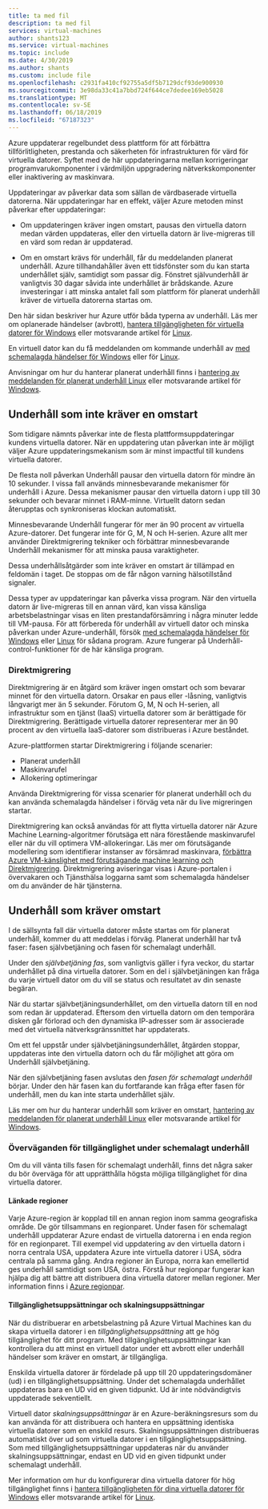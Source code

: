 ```yaml
---
title: ta med fil
description: ta med fil
services: virtual-machines
author: shants123
ms.service: virtual-machines
ms.topic: include
ms.date: 4/30/2019
ms.author: shants
ms.custom: include file
ms.openlocfilehash: c2931fa410cf92755a5df5b7129dcf93de900930
ms.sourcegitcommit: 3e98da33c41a7bbd724f644ce7dedee169eb5028
ms.translationtype: MT
ms.contentlocale: sv-SE
ms.lasthandoff: 06/18/2019
ms.locfileid: "67187323"
---
```

Azure uppdaterar regelbundet dess plattform för att förbättra tillförlitligheten, prestanda och säkerheten för infrastrukturen för värd för virtuella datorer. Syftet med de här uppdateringarna mellan korrigeringar programvarukomponenter i värdmiljön uppgradering nätverkskomponenter eller inaktivering av maskinvara. 

Uppdateringar av påverkar data som sällan de värdbaserade virtuella datorerna. När uppdateringar har en effekt, väljer Azure metoden minst påverkar efter uppdateringar:

- Om uppdateringen kräver ingen omstart, pausas den virtuella datorn medan värden uppdateras, eller den virtuella datorn är live-migreras till en värd som redan är uppdaterad.

- Om en omstart krävs för underhåll, får du meddelanden planerat underhåll. Azure tillhandahåller även ett tidsfönster som du kan starta underhållet själv, samtidigt som passar dig. Fönstret självunderhåll är vanligtvis 30 dagar såvida inte underhållet är brådskande. Azure investeringar i att minska antalet fall som plattform för planerat underhåll kräver de virtuella datorerna startas om. 

Den här sidan beskriver hur Azure utför båda typerna av underhåll. Läs mer om oplanerade händelser (avbrott), [hantera tillgängligheten för virtuella datorer för Windows](../articles/virtual-machines/windows/manage-availability.md) eller motsvarande artikel för [Linux](../articles/virtual-machines/linux/manage-availability.md).

En virtuell dator kan du få meddelanden om kommande underhåll av [med schemalagda händelser för Windows](../articles/virtual-machines/windows/scheduled-events.md) eller för [Linux](../articles/virtual-machines/linux/scheduled-events.md).

Anvisningar om hur du hanterar planerat underhåll finns i [hantering av meddelanden för planerat underhåll Linux](../articles/virtual-machines/linux/maintenance-notifications.md) eller motsvarande artikel för [Windows](../articles/virtual-machines/windows/maintenance-notifications.md).

## <a name="maintenance-that-doesnt-require-a-reboot"></a>Underhåll som inte kräver en omstart

Som tidigare nämnts påverkar inte de flesta plattformsuppdateringar kundens virtuella datorer. När en uppdatering utan påverkan inte är möjligt väljer Azure uppdateringsmekanism som är minst impactful till kundens virtuella datorer. 

De flesta noll påverkan Underhåll pausar den virtuella datorn för mindre än 10 sekunder. I vissa fall används minnesbevarande mekanismer för underhåll i Azure. Dessa mekanismer pausar den virtuella datorn i upp till 30 sekunder och bevarar minnet i RAM-minne. Virtuellt datorn sedan återupptas och synkroniseras klockan automatiskt. 

Minnesbevarande Underhåll fungerar för mer än 90 procent av virtuella Azure-datorer. Det fungerar inte för G, M, N och H-serien. Azure allt mer använder Direktmigrering tekniker och förbättrar minnesbevarande Underhåll mekanismer för att minska pausa varaktigheter.  

Dessa underhållsåtgärder som inte kräver en omstart är tillämpad en feldomän i taget. De stoppas om de får någon varning hälsotillstånd signaler. 

Dessa typer av uppdateringar kan påverka vissa program. När den virtuella datorn är live-migreras till en annan värd, kan vissa känsliga arbetsbelastningar visas en liten prestandaförsämring i några minuter ledde till VM-pausa. För att förbereda för underhåll av virtuell dator och minska påverkan under Azure-underhåll, försök [med schemalagda händelser för Windows](../articles/virtual-machines/windows/scheduled-events.md) eller [Linux](../articles/virtual-machines/linux/scheduled-events.md) för sådana program. Azure fungerar på Underhåll-control-funktioner för de här känsliga program. 

### <a name="live-migration"></a>Direktmigrering

Direktmigrering är en åtgärd som kräver ingen omstart och som bevarar minnet för den virtuella datorn. Orsakar en paus eller -låsning, vanligtvis långvarigt mer än 5 sekunder. Förutom G, M, N och H-serien, all infrastruktur som en tjänst (IaaS) virtuella datorer som är berättigade för Direktmigrering. Berättigade virtuella datorer representerar mer än 90 procent av den virtuella IaaS-datorer som distribueras i Azure beståndet. 

Azure-plattformen startar Direktmigrering i följande scenarier:
- Planerat underhåll
- Maskinvarufel
- Allokering optimeringar

Använda Direktmigrering för vissa scenarier för planerat underhåll och du kan använda schemalagda händelser i förväg veta när du live migreringen startar.

Direktmigrering kan också användas för att flytta virtuella datorer när Azure Machine Learning-algoritmer förutsäga ett nära förestående maskinvarufel eller när du vill optimera VM-allokeringar. Läs mer om förutsägande modellering som identifierar instanser av försämrad maskinvara, [förbättra Azure VM-känslighet med förutsägande machine learning och Direktmigrering](https://azure.microsoft.com/blog/improving-azure-virtual-machine-resiliency-with-predictive-ml-and-live-migration/?WT.mc_id=thomasmaurer-blog-thmaure). Direktmigrering aviseringar visas i Azure-portalen i övervakaren och Tjänsthälsa loggarna samt som schemalagda händelser om du använder de här tjänsterna.

## <a name="maintenance-that-requires-a-reboot"></a>Underhåll som kräver omstart

I de sällsynta fall där virtuella datorer måste startas om för planerat underhåll, kommer du att meddelas i förväg. Planerat underhåll har två faser: fasen självbetjäning och fasen för schemalagt underhåll.

Under den *självbetjäning fas*, som vanligtvis gäller i fyra veckor, du startar underhållet på dina virtuella datorer. Som en del i självbetjäningen kan fråga du varje virtuell dator om du vill se status och resultatet av din senaste begäran.

När du startar självbetjäningsunderhållet, om den virtuella datorn till en nod som redan är uppdaterad. Eftersom den virtuella datorn om den temporära disken går förlorad och den dynamiska IP-adresser som är associerade med det virtuella nätverksgränssnittet har uppdaterats.

Om ett fel uppstår under självbetjäningsunderhållet, åtgärden stoppar, uppdateras inte den virtuella datorn och du får möjlighet att göra om Underhåll självbetjäning. 

När den självbetjäning fasen avslutas den *fasen för schemalagt underhåll* börjar. Under den här fasen kan du fortfarande kan fråga efter fasen för underhåll, men du kan inte starta underhållet själv.

Läs mer om hur du hanterar underhåll som kräver en omstart, [hantering av meddelanden för planerat underhåll Linux](../articles/virtual-machines/linux/maintenance-notifications.md) eller motsvarande artikel för [Windows](../articles/virtual-machines/windows/maintenance-notifications.md). 

### <a name="availability-considerations-during-scheduled-maintenance"></a>Överväganden för tillgänglighet under schemalagt underhåll 

Om du vill vänta tills fasen för schemalagt underhåll, finns det några saker du bör överväga för att upprätthålla högsta möjliga tillgänglighet för dina virtuella datorer. 

#### <a name="paired-regions"></a>Länkade regioner

Varje Azure-region är kopplad till en annan region inom samma geografiska område. De gör tillsammans en regionparet. Under fasen för schemalagt underhåll uppdaterar Azure endast de virtuella datorerna i en enda region för en regionparet. Till exempel vid uppdatering av den virtuella datorn i norra centrala USA, uppdatera Azure inte virtuella datorer i USA, södra centrala på samma gång. Andra regioner än Europa, norra kan emellertid ges underhåll samtidigt som USA, östra. Förstå hur regionpar fungerar kan hjälpa dig att bättre att distribuera dina virtuella datorer mellan regioner. Mer information finns i [Azure regionpar](https://docs.microsoft.com/azure/best-practices-availability-paired-regions).

#### <a name="availability-sets-and-scale-sets"></a>Tillgänglighetsuppsättningar och skalningsuppsättningar

När du distribuerar en arbetsbelastning på Azure Virtual Machines kan du skapa virtuella datorer i en *tillgänglighetsuppsättning* att ge hög tillgänglighet för ditt program. Med tillgänglighetsuppsättningar kan kontrollera du att minst en virtuell dator under ett avbrott eller underhåll händelser som kräver en omstart, är tillgängliga.

Enskilda virtuella datorer är fördelade på upp till 20 uppdateringsdomäner (ud) i en tillgänglighetsuppsättning. Under det schemalagda underhållet uppdateras bara en UD vid en given tidpunkt. Ud är inte nödvändigtvis uppdaterade sekventiellt. 

Virtuell dator *skalningsuppsättningar* är en Azure-beräkningsresurs som du kan använda för att distribuera och hantera en uppsättning identiska virtuella datorer som en enskild resurs. Skalningsuppsättningen distribueras automatiskt över ud som virtuella datorer i en tillgänglighetsuppsättning. Som med tillgänglighetsuppsättningar uppdateras när du använder skalningsuppsättningar, endast en UD vid en given tidpunkt under schemalagt underhåll.

Mer information om hur du konfigurerar dina virtuella datorer för hög tillgänglighet finns i [hantera tillgängligheten för dina virtuella datorer för Windows](../articles/virtual-machines/windows/manage-availability.md) eller motsvarande artikel för [Linux](../articles/virtual-machines/linux/manage-availability.md).
